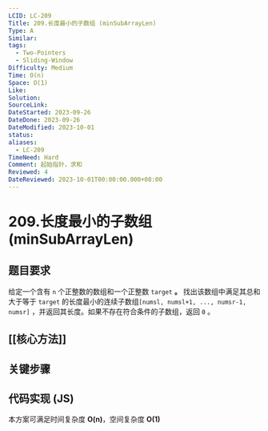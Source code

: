 ```yaml
---
LCID: LC-209
Title: 209.长度最小的子数组 (minSubArrayLen)
Type: A
Similar: 
tags:
  - Two-Pointers
  - Sliding-Window
Difficulty: Medium
Time: O(n)
Space: O(1)
Like: 
Solution: 
SourceLink: 
DateStarted: 2023-09-26
DateDone: 2023-09-26
DateModified: 2023-10-01
status: 
aliases:
  - LC-209
TimeNeed: Hard
Comment: 起始指针，求和
Reviewed: 4
DateReviewed: 2023-10-01T00:00:00.000+08:00
---
```

# 209.长度最小的子数组 (minSubArrayLen)
## 题目要求
给定一个含有 `n` 个正整数的数组和一个正整数 `target` **。**
找出该数组中满足其总和大于等于 `target` 的长度最小的连续子数组`[numsl, numsl+1, ..., numsr-1, numsr]` ，并返回其长度。如果不存在符合条件的子数组，返回 `0` 。
## [[核心方法]]
## 关键步骤
## 代码实现 (JS)
本方案可满足时间复杂度 **O(n)**，空间复杂度 **O(1)**

```js

```



